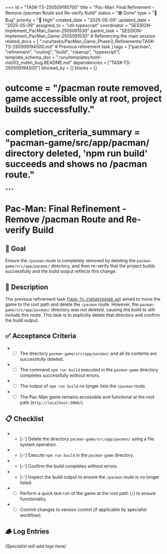 +++
id = "TASK-TS-250509195700"
title = "Pac-Man: Final Refinement - Remove /pacman Route and Re-verify Build"
status = "🟢 Done"
type = "🐞 Bug"
priority = "🔼 High"
created_date = "2025-05-09"
updated_date = "2025-05-09"
assigned_to = "util-typescript"
coordinator = "SESSION-Implement_PacMan_Game-2505091530"
parent_task = "SESSION-Implement_PacMan_Game-2505091530" # Referencing the main session
related_docs = [
    ".ruru/tasks/PacMan_Game_Phase3_Refinements/TASK-TS-250509194500.md" # Previous refinement task
]
tags = ["pacman", "refinement", "routing", "build", "cleanup", "typescript"]
template_schema_doc = ".ruru/templates/toml-md/02_mdtm_bug.README.md"
dependencies = ["TASK-TS-250509194500"]
blocked_by = []
blocks = []
# outcome = "/pacman route removed, game accessible only at root, project builds successfully."
# completion_criteria_summary = "pacman-game/src/app/pacman/ directory deleted, 'npm run build' succeeds and shows no /pacman route."
+++

# Pac-Man: Final Refinement - Remove /pacman Route and Re-verify Build

## 🎯 Goal

Ensure the `/pacman` route is completely removed by deleting the `pacman-game/src/app/pacman/` directory, and then re-verify that the project builds successfully and the build output reflects this change.

## 📝 Description

The previous refinement task ([`TASK-TS-250509194500.md`](./TASK-TS-250509194500.md:1)) aimed to move the game to the root path and delete the `/pacman` route. However, the `pacman-game/src/app/pacman/` directory was not deleted, causing the build to still include this route. This task is to explicitly delete that directory and confirm the build output.

## ✅ Acceptance Criteria

*   - [ ] The directory `pacman-game/src/app/pacman/` and all its contents are successfully deleted.
*   - [ ] The command `npm run build` executed in the `pacman-game` directory completes successfully without errors.
*   - [ ] The output of `npm run build` no longer lists the `/pacman` route.
*   - [ ] The Pac-Man game remains accessible and functional at the root path (`http://localhost:3000/`).

## 📋 Checklist

*   - [✅] Delete the directory `pacman-game/src/app/pacman/` using a file system operation.
*   - [✅] Execute `npm run build` in the `pacman-game` directory.
*   - [✅] Confirm the build completes without errors.
*   - [✅] Inspect the build output to ensure the `/pacman` route is no longer listed.
*   - [ ] Perform a quick test run of the game at the root path (`/`) to ensure functionality.
*   - [ ] Commit changes to version control (if applicable by specialist workflow).

## 🪵 Log Entries

*(Specialist will add logs here)*
